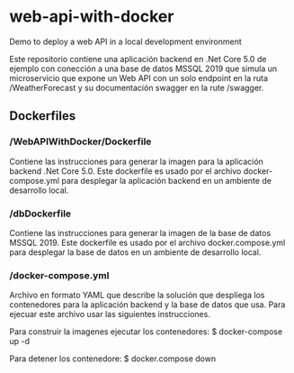 # web-api-with-docker
Demo to deploy a web API in a local development environment

Este repositorio contiene una aplicación backend en .Net Core 5.0 de ejemplo con conección a una base de datos MSSQL 2019 que simula un microservicio que expone un Web API con un solo endpoint en la ruta /WeatherForecast y su documentación swagger en la rute /swagger.

## Dockerfiles

### /WebAPIWithDocker/Dockerfile
Contiene las instrucciones para generar la imagen para la aplicación backend .Net Core 5.0. Este dockerfile es usado por el archivo docker-compose.yml para desplegar la aplicación backend en un ambiente de desarrollo local.

### /dbDockerfile
Contiene las instrucciones para generar la imagen de la base de datos MSSQL 2019. Este dockerfile es usado por el archivo docker.compose.yml para desplegar la base de datos en un ambiente de desarrollo local.

### /docker-compose.yml
Archivo en formato YAML que describe la solución que despliega los contenedores para la aplicación backend y la base de datos que usa. Para ejecuar este archivo usar las siguientes instrucciones.

Para construir la imagenes ejecutar los contenedores:
$ docker-compose up -d

Para detener los contenedore:
$ docker.compose down
